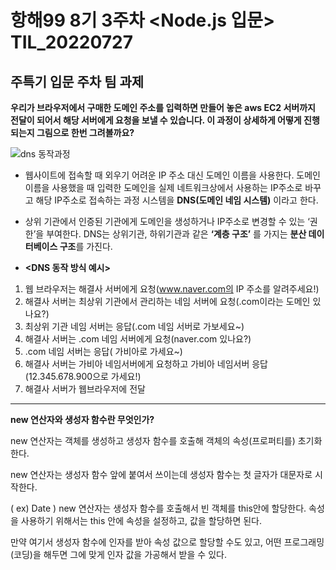 # 항해99 8기 3주차 <Node.js 입문> TIL_20220727 #
## 주특기 입문 주차 팀 과제 ##
**우리가 브라우저에서 구매한 도메인 주소를 입력하면 만들어 놓은 aws EC2 서버까지 전달이 되어서 해당 서버에게 요청을 보낼 수 있습니다. 
이 과정이 상세하게 어떻게 진행되는지 그림으로 한번 그려볼까요?**

![dns 동작과정](https://user-images.githubusercontent.com/109029407/181509266-05044b28-7e68-445d-a25b-3883212846b0.png)

- 웹사이트에 접속할 때 외우기 어려운 IP 주소 대신 도메인 이름을 사용한다. 도메인 이름을 사용했을 때 입력한 도메인을 실제 네트워크상에서 사용하는 IP주소로 바꾸고 해당 IP주소로 접속하는 과정 시스템을 **DNS(도메인 네임 시스템)** 이라고 한다.

- 상위 기관에서 인증된 기관에게 도메인을 생성하거나 IP주소로 변경할 수 있는 ‘권한’을 부여한다. DNS는 상위기관, 하위기관과 같은 **‘계층 구조’** 를 가지는 **분산 데이터베이스 구조**를 가진다.

- **<DNS 동작 방식 예시>**
1. 웹 브라우저는 해결사 서버에게 요청(www.naver.com의 IP 주소를 알려주세요!)
2. 해결사 서버는 최상위 기관에서 관리하는 네임 서버에 요청(.com이라는 도메인 있나요?)
3. 최상위 기관 네임 서버는 응답(.com 네임 서버로 가보세요~)
4. 해결사 서버는 .com 네임 서버에게 요청(naver.com 있나요?)
5. .com 네임 서버는 응답( 가비아로 가세요~)
6. 해결사 서버는 가비아 네임서버에게 요청하고 가비아 네임서버 응답(12.345.678.900으로 가세요!)
7. 해결사 서버가 웹브라우저에 전달
---
**new 연산자와  생성자 함수란 무엇인가?**

new 연산자는 객체를 생성하고 생성자 함수를 호출해 객체의 속성(프로퍼티를) 초기화한다.

new 연산자는 생성자 함수 앞에 붙여서 쓰이는데 생성자 함수는 첫 글자가 대문자로 시작한다. 

( ex) Date )   new 연산자는 생성자 함수를  호출해서 빈 객체를 this안에 할당한다. 속성을 사용하기 위해서는 this 안에 속성을 설정하고, 값을 할당하면 된다.

만약 여기서 생성자 함수에 인자를 받아 속성 값으로 할당할 수도 있고, 어떤 프로그래밍(코딩)을 해두면 그에 맞게 인자 값을 가공해서 받을 수 있다.
